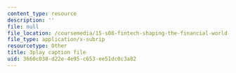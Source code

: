 ```yaml
---
content_type: resource
description: ''
file: null
file_location: /coursemedia/15-s08-fintech-shaping-the-financial-world-spring-2020/3660c038d22e4e95c653ee51dc0c3a82_oYR6xdcFNwc.srt
file_type: application/x-subrip
resourcetype: Other
title: 3play caption file
uid: 3660c038-d22e-4e95-c653-ee51dc0c3a82
---
```

